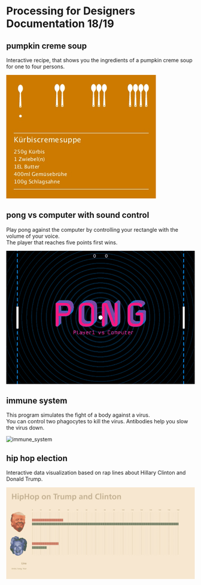 # Processing for Designers Documentation 18/19

## pumpkin creme soup
Interactive recipe, that shows you the ingredients of a pumpkin creme soup for one to four persons.

![pumpkin_creme_soup](https://github.com/TimTimson/Processing-for-Designers/blob/master/gif/pumpkin_creme_soup.gif)

## pong vs computer with sound control
Play pong against the computer by controlling your rectangle with the volume of your voice. <br>
The player that reaches five points first wins.

![pong_vs_computer_sound](https://github.com/TimTimson/Processing-for-Designers/blob/master/gif/pong_vs_computer.gif)

## immune system
This program simulates the fight of a body against a virus. <br>
You can control two phagocytes to kill the virus. 
Antibodies help you slow the virus down.

![immune_system](https://github.com/TimTimson/Processing-for-Designers/blob/master/gif/immune_system.gif)

## hip hop election
Interactive data visualization based on rap lines about Hillary Clinton and Donald Trump. 


![hip_hop_election](https://github.com/TimTimson/Processing-for-Designers/blob/master/gif/hip_hop_election.gif)
